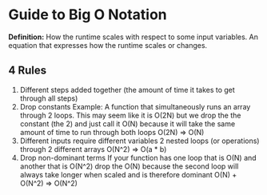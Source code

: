 # Guide to Big O Notation

**Definition:** 
How the runtime scales with respect to some input variables. 
An equation that expresses how the runtime scales or changes. 

## 4 Rules

1) Different steps added together (the amount of time it takes to get through all steps)
2) Drop constants 
    Example: A function that simultaneously runs an array through 2 loops.
            This may seem like it is O(2N) but we drop the the constant (the 2) 
            and just call it O(N) because it will take the same amount of time 
            to run through both loops
            O(2N) => O(N)
3) Different inputs require different variables
    2 nested loops (or operations) through 2 different arrays 
    O(N^2) => O(a * b)
4) Drop non-dominant terms
    If your function has one loop that is O(N) and another that is O(N^2) drop the O(N)
    because the second loop will always take longer when scaled and is therefore dominant
    O(N) + O(N^2) => O(N^2) 
